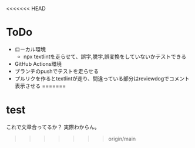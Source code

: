
<<<<<<< HEAD
# ToDo

- ローカル環境
  - npx textlintを走らせて、誤字,脱字,誤変換をしていないかテストできる
- GitHub Actions環境
- ブランチのpushでテストを走らせる
- プルリクを作るとtextlintが走り、間違っている部分はreviewdogでコメント表示させる
=======
# test

これで文章合ってるか？
実際わからん。
>>>>>>> origin/main
